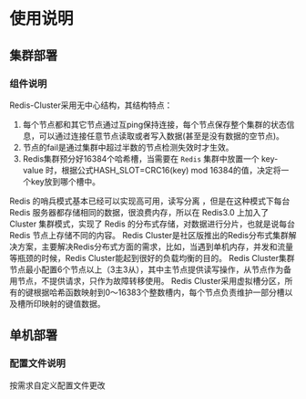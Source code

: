 # 使用说明

## 集群部署

### 组件说明
Redis-Cluster采用无中心结构，其结构特点：

1. 每个节点都和其它节点通过互ping保持连接，每个节点保存整个集群的状态信息，可以通过连接任意节点读取或者写入数据(甚至是没有数据的空节点)。
2. 节点的fail是通过集群中超过半数的节点检测失效时才生效。
3.  Redis集群预分好16384个哈希槽，当需要在 `Redis` 集群中放置一个 key-value 时，根据公式HASH_SLOT=CRC16(key) mod 16384的值，决定将一个key放到哪个槽中。

Redis 的哨兵模式基本已经可以实现高可用，读写分离 ，但是在这种模式下每台 Redis 服务器都存储相同的数据，很浪费内存，所以在 Redis3.0 上加入了 Cluster 集群模式，实现了 Redis 的分布式存储，对数据进行分片，也就是说每台 Redis 节点上存储不同的内容。
Redis Cluster是社区版推出的Redis分布式集群解决方案，主要解决Redis分布式方面的需求，比如，当遇到单机内存，并发和流量等瓶颈的时候，Redis Cluster能起到很好的负载均衡的目的。
Redis Cluster集群节点最小配置6个节点以上（3主3从），其中主节点提供读写操作，从节点作为备用节点，不提供请求，只作为故障转移使用。
Redis Cluster采用虚拟槽分区，所有的键根据哈希函数映射到0～16383个整数槽内，每个节点负责维护一部分槽以及槽所印映射的键值数据。

## 单机部署
### 配置文件说明
按需求自定义配置文件更改